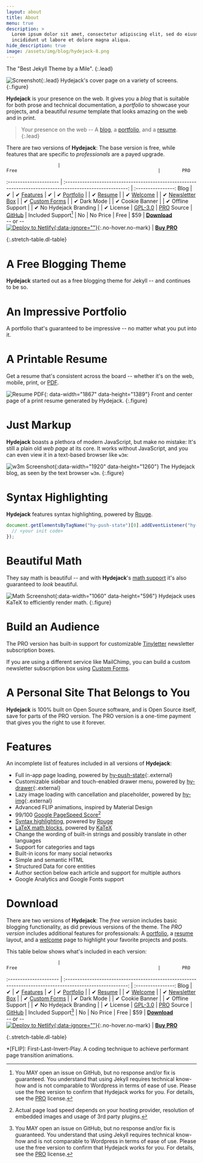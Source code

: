 ```yaml
---
layout: about
title: About
menu: true
description: >
  Lorem ipsum dolor sit amet, consectetur adipiscing elit, sed do eiusmod tempor
  incididunt ut labore et dolore magna aliqua.
hide_description: true
image: /assets/img/blog/hydejack-8.png
---
```


The "Best Jekyll Theme by a Mile". {:.lead}

![Screenshot](assets/img/blog/hydejack-8.png){:.lead} Hydejack's cover page on a variety of screens. {:.figure}

**Hydejack** is your presence on the web. It gives you a _blog_ that is suitable for both prose and technical documentation, a _portfolio_ to showcase your projects, and a beautiful _resume_ template that looks amazing on the web and in print.

> Your presence on the web -- A [blog], a [portfolio], and a [resume]. {:.lead}

There are two versions of **Hydejack**: The base version is free, while features that are specific to _professionals_ are a payed upgrade.

                       |                                                    Free                                                    |        PRO
:--------------------- | :--------------------------------------------------------------------------------------------------------: | :----------------:
Blog                   |                                                     ✔                                                      |         ✔
[Features]             |                                                     ✔                                                      |         ✔
[Portfolio]            |                                                                                                            |         ✔
[Resume]               |                                                                                                            |         ✔
[Welcome]              |                                                                                                            |         ✔
[Newsletter Box][news] |                                                                                                            |         ✔
[Custom Forms][forms]  |                                                                                                            |         ✔
Dark Mode              |                                                                                                            |         ✔
Cookie Banner          |                                                                                                            |         ✔
Offline Support        |                                                                                                            |         ✔
No Hydejack Branding   |                                                                                                            |         ✔
License                |                                               [GPL-3.0][lic]                                               |       [PRO]
Source                 |                                               [GitHub][src]                                                |      Included
Support[^1]            |                                                     No                                                     |         No
Price                  |                                                    Free                                                    |        $59
                       | [**Download**][kit]<br>
-- or --<br>
[![Deploy to Netlify][dtn]{:data-ignore=""}][nfy]{:.no-hover.no-mark} | [**Buy PRO**][buy]

{:.stretch-table.dl-table}

# A Free Blogging Theme

**Hydejack** started out as a free blogging theme for Jekyll -- and continues to be so.

<!-- posts -->

# An Impressive Portfolio

A portfolio that's guaranteed to be impressive -- no matter what you put into it.

<!-- projects -->

# A Printable Resume

Get a resume that's consistent across the board -- whether it's on the web, mobile, print, or [PDF](assets/Resume.pdf).

![Resume PDF](assets/img/blog/resume.png){: data-width="1867" data-height="1389"} Front and center page of a print resume generated by Hydejack. {:.figure}

# Just Markup

**Hydejack** boasts a plethora of modern JavaScript, but make no mistake: It's still a plain old _web page_ at its core. It works without JavaScript, and you can even view it in a text-based browser like `w3m`:

![w3m Screenshot](assets/img/blog/w3m.png){:data-width="1920" data-height="1260"} The Hydejack blog, as seen by the text browser `w3m`. {:.figure}

# Syntax Highlighting

**Hydejack** features syntax highlighting, powered by [Rouge].

```javascript
document.getElementsByTagName("hy-push-state")[0].addEventListener("hy-push-state-load", function() {
  // <your init code>
});
```

# Beautiful Math

They say math is beautiful -- and with **Hydejack**'s [math support][latex] it's also guaranteed to _look_ beautiful.

![Math Screenshot](assets/img/blog/example-content-iii.jpg){:data-width="1060" data-height="596"} Hydejack uses KaTeX to efficiently render math. {:.figure}

# Build an Audience

The PRO version has built-in support for customizable [Tinyletter] newsletter subscription boxes.

If you are using a different service like MailChimp, you can build a custom newsletter subscription box using [Custom Forms][forms].

# A Personal Site That Belongs to You

**Hydejack** is 100% built on Open Source software, and is Open Source itself, save for parts of the PRO version. The PRO version is a one-time payment that gives you the right to use it forever.

# Features

An incomplete list of features included in all versions of **Hydejack**:

- Full in-app page loading, powered by [hy-push-state]{:.external}
- Customizable sidebar and touch-enabled drawer menu, powered by [hy-drawer]{:.external}
- Lazy image loading with cancellation and placeholder, powered by [hy-img]{:.external}
- Advanced FLIP animations, inspired by Material Design
- 99/100 [Google PageSpeed Score][gpss][^2]
- [Syntax highlighting][syntax], powered by [Rouge]
- [LaTeX math blocks][latex], powered by [KaTeX]
- Change the wording of built-in strings and possibly translate in other languages
- Support for categories and tags
- Built-in icons for many social networks
- Simple and semantic HTML
- Structured Data for core entities
- Author section below each article and support for multiple authors
- Google Analytics and Google Fonts support

# Download

There are two versions of **Hydejack**: The _free version_ includes basic blogging functionality, as did previous versions of the theme. The _PRO version_ includes additional features for professionals: A [portfolio], a [resume] layout, and a [welcome] page to highlight your favorite projects and posts.

This table below shows what's included in each version:

                       |                                                    Free                                                    |        PRO
:--------------------- | :--------------------------------------------------------------------------------------------------------: | :----------------:
Blog                   |                                                     ✔                                                      |         ✔
[Features]             |                                                     ✔                                                      |         ✔
[Portfolio]            |                                                                                                            |         ✔
[Resume]               |                                                                                                            |         ✔
[Welcome]              |                                                                                                            |         ✔
[Newsletter Box][news] |                                                                                                            |         ✔
[Custom Forms][forms]  |                                                                                                            |         ✔
Dark Mode              |                                                                                                            |         ✔
Cookie Banner          |                                                                                                            |         ✔
Offline Support        |                                                                                                            |         ✔
No Hydejack Branding   |                                                                                                            |         ✔
License                |                                               [GPL-3.0][lic]                                               |       [PRO]
Source                 |                                               [GitHub][src]                                                |      Included
Support[^1]            |                                                     No                                                     |         No
Price                  |                                                    Free                                                    |        $59
                       | [**Download**][kit]<br>
-- or --<br>
[![Deploy to Netlify][dtn]{:data-ignore=""}][nfy]{:.no-hover.no-mark} | [**Buy PRO**][buy]

{:.stretch-table.dl-table}

[^1]: You MAY open an issue on GitHub, but no response and/or fix is guaranteed. You understand that using Jekyll requires technical know-how and is not comparable to Wordpress in terms of ease of use. Please use the free version to confirm that Hydejack works for you. For details, see the [PRO] license.

[^2]: Actual page load speed depends on your hosting provider, resolution of embedded images and usage of 3rd party plugins.

*[FLIP]: First-Last-Invert-Play. A coding technique to achieve performant page transition animations.

[blog]: https://hydejack.com/blog/
[buy]: https://app.simplegoods.co/i/NATYVLYT
[docs]: https://hydejack.com/docs/
[download]: https://hydejack.com/download/
[dtn]: https://www.netlify.com/img/deploy/button.svg
[features]: #features
[forms]: https://hydejack.com/forms-by-example/
[gem]: https://rubygems.org/gems/jekyll-theme-hydejack
[gpss]: https://developers.google.com/speed/pagespeed/insights/?url=https%3A%2F%2Fhydejack.com%2F
[hy-drawer]: https://qwtel.com/hy-drawer/
[hy-img]: https://qwtel.com/hy-img/
[hy-push-state]: https://qwtel.com/hy-push-state/
[katex]: https://khan.github.io/KaTeX/
[kit]: https://github.com/qwtel/hydejack-starter-kit/archive/master.zip
[latex]: example/_posts/2018-06-01-example-content-iii.md#math
[lic]: https://hydejack.com/LICENSE/
[news]: #build-an-audience
[nfy]: https://app.netlify.com/start/deploy?repository=https://github.com/qwtel/hydejack-starter-kit
[portfolio]: https://hydejack.com/projects/
[pro]: https://hydejack.com/licenses/PRO/
[resume]: https://hydejack.com/resume/
[rouge]: http://rouge.jneen.net
[src]: https://github.com/qwtel/hydejack
[syntax]: #syntax-highlighting
[tinyletter]: https://tinyletter.com/
[welcome]: https://hydejack.com/
